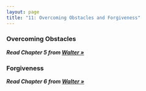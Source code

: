 ```yaml
---
layout: page
title: "11: Overcoming Obstacles and Forgiveness"
---
```


### Overcoming Obstacles

***Read Chapter 5 from [Walter »](http://re.philschanely.com/walter)***

### Forgiveness

***Read Chapter 6 from [Walter »](http://re.philschanely.com/walter)***
